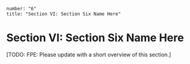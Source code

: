 ```metadata
number: "6"
title: "Section VI: Section Six Name Here"
```

# Section VI: Section Six Name Here

[TODO: FPE: Please update with a short overview of this section.]
